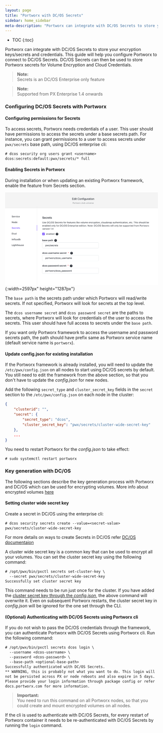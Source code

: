 ```yaml
---
layout: page
title: "Portworx with DC/OS Secrets"
sidebar: home_sidebar
meta-description: "Portworx can integrate with DC/OS Secrets to store your encryption keys/secrets. This guide will get a Portworx cluster connected to DC/OS Secrets."
---
```


* TOC
{:toc}

Portworx can integrate with DC/OS Secrets to store your encryption keys/secrets and credentials. This guide will help you configure Portworx to connect to DC/OS Secrets. DC/OS Secrets can then be used to store Portworx secrets for Volume Encryption and Cloud Credentials.
>**Note:**<br/>Secrets is an DC/OS Enterprise only feature

>**Note:**<br/>Supported from PX Enterprise 1.4 onwards

### Configuring DC/OS Secrets with Portworx

#### Configuring permissions for Secrets
To access secrets, Portworx needs credentials of a user. This user should have permissions to access the secrets under a base secrets path. For instance, you can grant permissions to a user to access secrets under `pwx/secrets` base path, using DC/OS enterprise cli:
```
# dcos security org users grant <username> dcos:secrets:default:pwx/secrets/* full
```

#### Enabling Secrets in Portworx
During installation or when updating an existing Portworx framework, enable the feature from Secrets section.

![portworx-dcos-secret](/images/dcos-portworx-secrets-setup.png){:width=2597px" height="1287px"}

 The `base path` is the secrets path under which Portworx will read/write secrets. If not specified, Portworx will look for secrets at the top level.

The `dcos username secret` and `dcos password secret` are the paths to secrets, where Portworx will look for credentials of the user to access the secrets. This user should have full access to secrets under the `base path`.

If you want only Portworx framework to access the username and password secrets path, the path should have prefix same as Portworx service name (default service name is `portworx`).

#### Update config.json for existing installation
If the Portworx framework is already installed, you will need to update the `/etc/pwx/config.json` on all nodes to start using DC/OS secrets by default. You still need to edit the framework from the above section, so that you don't have to update the *config.json* for new nodes.

Add the following `secret_type` and `cluster_secret_key` fields in the `secret` section to the `/etc/pwx/config.json` on each node in the cluster:
```json
{
    "clusterid": "",
    "secret": {
        "secret_type": "dcos",
        "cluster_secret_key": "pwx/secrets/cluster-wide-secret-key"
    },
    ...
}
```
You need to restart Portworx for the *config.json* to take effect:
```
# sudo systemctl restart portworx
```

### Key generation with DC/OS

The following sections describe the key generation process with Portworx and DC/OS which can be used for encrypting volumes. More info about encrypted volumes [here](/manage/encrypted-volumes.html)

#### Setting cluster wide secret key

Create a secret in DC/OS using the enterprise cli:
```
# dcos security secrets create --value=<secret-value> pwx/secrets/cluster-wide-secret-key
```
For more details on ways to create Secrets in DC/OS refer [DC/OS documentaion](https://docs.mesosphere.com/1.11/security/ent/secrets/create-secrets)

A cluster wide secret key is a common key that can be used to encrypt all your volumes. You can set the cluster secret key using the following command:
```
# /opt/pwx/bin/pxctl secrets set-cluster-key \
  --secret pwx/secrets/cluster-wide-secret-key
Successfully set cluster secret key
```
This command needs to be run just once for the cluster. If you have added the [cluster secret key through the *config.json*](#update-configjson-for-existing-installation), the above command will overwrite it. Even on subsequent Portworx restarts, the cluster secret key in *config.json* will be ignored for the one set through the CLI.

#### (Optional) Authenticating with DC/OS Secrets using Portworx cli

If you do not wish to pass the DC/OS credentials through the framework, you can authenticate Portworx with DC/OS Secrets using Portworx cli. Run the following command:
```
# /opt/pwx/bin/pxctl secrets dcos login \
  --username <dcos-username> \
  --password <dcos-password> \
  --base-path <optional-base-path>
Successfully authenticated with DC/OS Secrets.
** WARNING, this is probably not what you want to do. This login will not be persisted across PX or node reboots and also expire in 5 days. Please provide your login information through package config or refer docs.portworx.com for more information.
```

>**Important:**<br/> You need to run this command on all Portworx nodes, so that you could create and mount encrypted volumes on all nodes.

If the cli is used to authenticate with DC/OS Secrets, for every restart of Portworx container it needs to be re-authenticated with DC/OS Secrets by running the `login` command.
